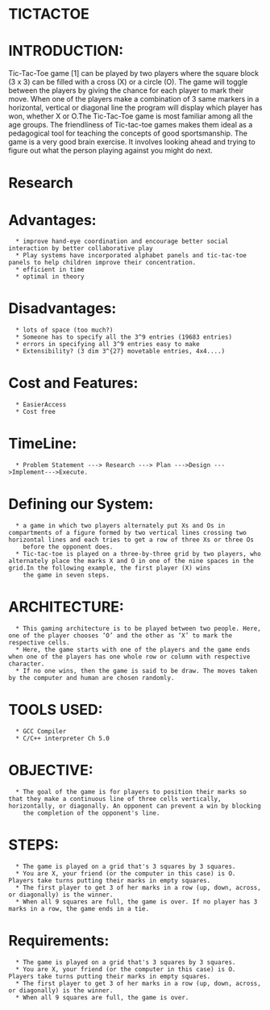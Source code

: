 # TICTACTOE
  # INTRODUCTION:
  Tic-Tac-Toe game [1] can be played by two players where the square block (3 x 3) can be filled with a cross (X) or a circle (O). The game will toggle between the players by giving the chance
for each player to mark their move. When one of the players make a combination of 3 same markers in a horizontal, vertical or diagonal line the program will display which player has won,
whether X or O.The Tic-Tac-Toe game is most familiar among all the age groups. The friendliness of Tic-tac-toe games makes them ideal as a pedagogical tool for teaching the concepts of good sportsmanship. The
game is a very good brain exercise. It involves looking ahead and trying to figure out what the person playing against you might do next.
  # Research
  # Advantages:
      * improve hand-eye coordination and encourage better social interaction by better collaborative play
      * Play systems have incorporated alphabet panels and tic-tac-toe panels to help children improve their concentration.
      * efficient in time
      * optimal in theory
  # Disadvantages:
      * lots of space (too much?)
      * Someone has to specify all the 3^9 entries (19683 entries)
      * errors in specifying all 3^9 entries easy to make
      * Extensibility? (3 dim 3^{27} movetable entries, 4x4....)
  # Cost and Features:
      * EasierAccess
      * Cost free
  # TimeLine:
      * Problem Statement ---> Research ---> Plan --->Design --->Implement--->Execute.
  # Defining our System:
      * a game in which two players alternately put Xs and Os in compartments of a figure formed by two vertical lines crossing two horizontal lines and each tries to get a row of three Xs or three Os
        before the opponent does.
      * Tic-tac-toe is played on a three-by-three grid by two players, who alternately place the marks X and O in one of the nine spaces in the grid.In the following example, the first player (X) wins 
        the game in seven steps.
  # ARCHITECTURE:
      * This gaming architecture is to be played between two people. Here, one of the player chooses ‘O’ and the other as ‘X’ to mark the respective cells.
      * Here, the game starts with one of the players and the game ends when one of the players has one whole row or column with respective character.
      * If no one wins, then the game is said to be draw. The moves taken by the computer and human are chosen randomly.
  # TOOLS USED:
      * GCC Compiler
      * C/C++ interpreter Ch 5.0
  # OBJECTIVE:
      * The goal of the game is for players to position their marks so that they make a continuous line of three cells vertically, horizontally, or diagonally. An opponent can prevent a win by blocking
        the completion of the opponent's line.
  # STEPS:
      * The game is played on a grid that's 3 squares by 3 squares.
      * You are X, your friend (or the computer in this case) is O. Players take turns putting their marks in empty squares.
      * The first player to get 3 of her marks in a row (up, down, across, or diagonally) is the winner.
      * When all 9 squares are full, the game is over. If no player has 3 marks in a row, the game ends in a tie.
  # Requirements:
      * The game is played on a grid that's 3 squares by 3 squares.
      * You are X, your friend (or the computer in this case) is O. Players take turns putting their marks in empty squares.
      * The first player to get 3 of her marks in a row (up, down, across, or diagonally) is the winner.
      * When all 9 squares are full, the game is over.

        
      
      
  

